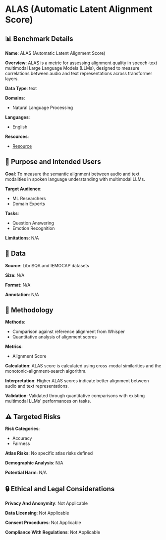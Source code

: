 # ALAS (Automatic Latent Alignment Score)

## 📊 Benchmark Details

**Name**: ALAS (Automatic Latent Alignment Score)

**Overview**: ALAS is a metric for assessing alignment quality in speech-text multimodal Large Language Models (LLMs), designed to measure correlations between audio and text representations across transformer layers.

**Data Type**: text

**Domains**:
- Natural Language Processing

**Languages**:
- English

**Resources**:
- [Resource](N/A)

## 🎯 Purpose and Intended Users

**Goal**: To measure the semantic alignment between audio and text modalities in spoken language understanding with multimodal LLMs.

**Target Audience**:
- ML Researchers
- Domain Experts

**Tasks**:
- Question Answering
- Emotion Recognition

**Limitations**: N/A

## 💾 Data

**Source**: LibriSQA and IEMOCAP datasets

**Size**: N/A

**Format**: N/A

**Annotation**: N/A

## 🔬 Methodology

**Methods**:
- Comparison against reference alignment from Whisper
- Quantitative analysis of alignment scores

**Metrics**:
- Alignment Score

**Calculation**: ALAS score is calculated using cross-modal similarities and the monotonic-alignment-search algorithm.

**Interpretation**: Higher ALAS scores indicate better alignment between audio and text representations.

**Validation**: Validated through quantitative comparisons with existing multimodal LLMs' performances on tasks.

## ⚠️ Targeted Risks

**Risk Categories**:
- Accuracy
- Fairness

**Atlas Risks**:
No specific atlas risks defined

**Demographic Analysis**: N/A

**Potential Harm**: N/A

## 🔒 Ethical and Legal Considerations

**Privacy And Anonymity**: Not Applicable

**Data Licensing**: Not Applicable

**Consent Procedures**: Not Applicable

**Compliance With Regulations**: Not Applicable
